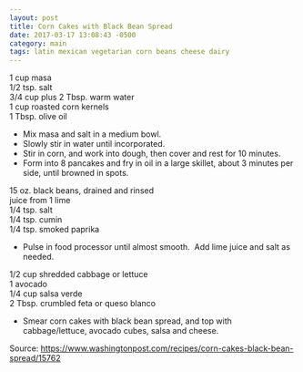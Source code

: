 ```yaml
---
layout: post
title: Corn Cakes with Black Bean Spread
date: 2017-03-17 13:08:43 -0500
category: main
tags: latin mexican vegetarian corn beans cheese dairy
---
```

1 cup masa  
1/2 tsp. salt  
3/4 cup plus 2 Tbsp. warm water  
1 cup roasted corn kernels  
1 Tbsp. olive oil  

  * Mix masa and salt in a medium bowl.
  * Slowly stir in water until incorporated.
  * Stir in corn, and work into dough, then cover and rest for 10 minutes.
  * Form into 8 pancakes and fry in oil in a large skillet, about 3 minutes per side, until browned in spots.

15 oz. black beans, drained and rinsed  
juice from 1 lime  
1/4 tsp. salt  
1/4 tsp. cumin  
1/4 tsp. smoked paprika  

  * Pulse in food processor until almost smooth.  Add lime juice and salt as needed.

1/2 cup shredded cabbage or lettuce  
1 avocado  
1/4 cup salsa verde  
2 Tbsp. crumbled feta or queso blanco  

  * Smear corn cakes with black bean spread, and top with cabbage/lettuce, avocado cubes, salsa and cheese.

Source: <https://www.washingtonpost.com/recipes/corn-cakes-black-bean-spread/15762>
